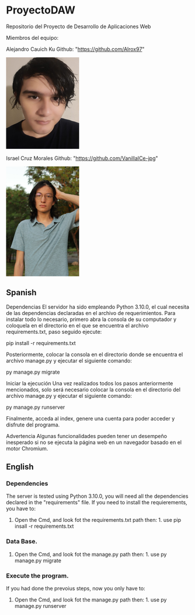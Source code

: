 # ProyectoDAW

Repositorio del Proyecto de Desarrollo de Aplicaciones Web

Miembros del equipo:

Alejandro Cauich Ku Github: "https://github.com/Alrox97"

<img src="https://github.com/Alrox97/ProyectoDAW/blob/main/Integrantes/Alejandro.jpeg" alt="alt text" width="200" height="250">

Israel Cruz Morales Github: "https://github.com/VanillaICe-jpg"

<img src="https://github.com/Alrox97/ProyectoDAW/blob/main/Integrantes/Israel.jpg" alt="alt text" width="200" height="300">
 
## Spanish
Dependencias
El servidor ha sido empleando Python 3.10.0, el cual necesita de las dependencias declaradas en el archivo de requerimientos. Para instalar todo lo necesario, primero abra la consola de su computador y coloquela en el directorio en el que se encuentra el archivo requirements.txt, paso seguido ejecute:

pip install -r requirements.txt

Posteriormente, colocar la consola en el directorio donde se encuentra el archivo manage.py y ejecutar el siguiente comando:

py manage.py migrate

Iniciar la ejecución
Una vez realizados todos los pasos anteriormente mencionados, solo será necesario colocar la consola en el directorio del archivo manage.py y ejecutar el siguiente comando:

py manage.py runserver

Finalmente, acceda al index, genere una cuenta para poder acceder y disfrute del programa.

Advertencia
Algunas funcionalidades pueden tener un desempeño inesperado si no se ejecuta la página web en un navegador basado en el motor Chromium.

## English

### Dependencies

The server is tested using Python 3.10.0, you will need all the dependencies declared in the "requirements" file.
If you need to install the requierements, you have to:

1. Open the Cmd, and look fot the requirements.txt path then: 1. use pip insall -r requirements.txt

### Data Base.

1. Open the Cmd, and look fot the manage.py path then: 1. use py manage.py migrate

### Execute the program.

If you had done the prevoius steps, now you only have to:

1. Open the Cmd, and look fot the manage.py path then: 1. use py manage.py runserver
